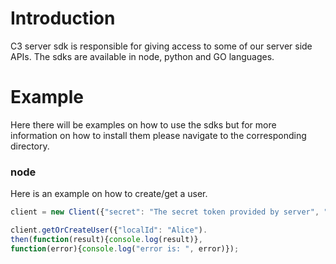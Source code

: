 # Introduction

C3 server sdk is responsible for giving access to some of our server side APIs. The sdks are available in node, python and GO languages.


# Example

Here there will be examples on how to use the sdks but for more information on how to install them please navigate to the corresponding directory.


### node
Here is an example on how to create/get a user.

```javascript
client = new Client({"secret": "The secret token provided by server", "serverUrl": "https://apServer"});
```


```javascript
client.getOrCreateUser({"localId": "Alice").
then(function(result){console.log(result)},
function(error){console.log("error is: ", error)});
```
